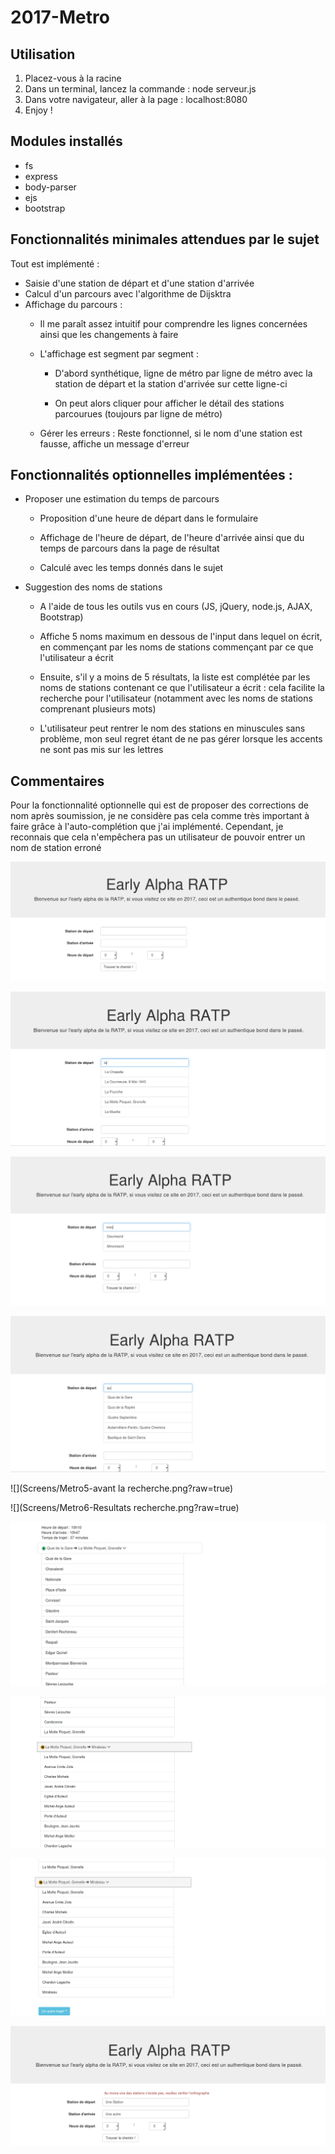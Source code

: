 # 2017-Metro

## Utilisation

1. Placez-vous à la racine
2. Dans un terminal, lancez la commande : node serveur.js
3. Dans votre navigateur, aller à la page : localhost:8080
4. Enjoy !

## Modules installés

- fs
- express
- body-parser
- ejs
- bootstrap

## Fonctionnalités minimales attendues par le sujet

Tout est implémenté :
* Saisie d'une station de départ et d'une station d'arrivée
* Calcul d'un parcours avec l'algorithme de Dijsktra
* Affichage du parcours :
    * Il me paraît assez intuitif pour comprendre les lignes concernées ainsi que les changements à faire

    * L'affichage est segment par segment :
        * D'abord synthétique, ligne de métro par ligne de métro avec la station de départ et la station d'arrivée sur cette ligne-ci

        * On peut alors cliquer pour afficher le détail des stations parcourues (toujours par ligne de métro)

    * Gérer les erreurs : Reste fonctionnel, si le nom d'une station est fausse, affiche un message d'erreur

## Fonctionnalités optionnelles implémentées :

* Proposer une estimation du temps de parcours
    * Proposition d'une heure de départ dans le formulaire

    * Affichage de l'heure de départ, de l'heure d'arrivée ainsi que du temps de parcours dans la page de résultat

    * Calculé avec les temps donnés dans le sujet


* Suggestion des noms de stations
    * A l'aide de tous les outils vus en cours (JS, jQuery, node.js, AJAX, Bootstrap)

    * Affiche 5 noms maximum en dessous de l'input dans lequel on écrit, en commençant par les noms de stations commençant par ce que l'utilisateur a écrit

    * Ensuite, s'il y a moins de 5 résultats, la liste est complétée par les noms de stations contenant ce que l'utilisateur a écrit : cela facilite la recherche pour l'utilisateur (notamment avec les noms de stations comprenant plusieurs mots)

    * L'utilisateur peut rentrer le nom des stations en minuscules sans problème, mon seul regret étant de ne pas gérer lorsque les accents ne sont pas mis sur les lettres

## Commentaires

Pour la fonctionnalité optionnelle qui est de proposer des corrections de nom après soumission, je ne considère pas cela comme très important à faire grâce à l'auto-complétion que j'ai implémenté. Cependant, je reconnais que cela n'empêchera pas un utilisateur de pouvoir entrer un nom de station erroné

![](Screens/Metro1-accueil.png?raw=true)

![](Screens/Metro2-Autocompletion.png?raw=true)

![](Screens/Metro3-Autocompletion.png?raw=true)

![](Screens/Metro4-Autocompletion.png?raw=true)

![](Screens/Metro5-avant la recherche.png?raw=true)

![](Screens/Metro6-Resultats recherche.png?raw=true)

![](Screens/Metro7-resultats1.png?raw=true)

![](Screens/Metro8-Resultats2.png?raw=true)

![](Screens/Metro9-Resultats3.png?raw=true)

![](Screens/Metro10-erreur.png?raw=true)
